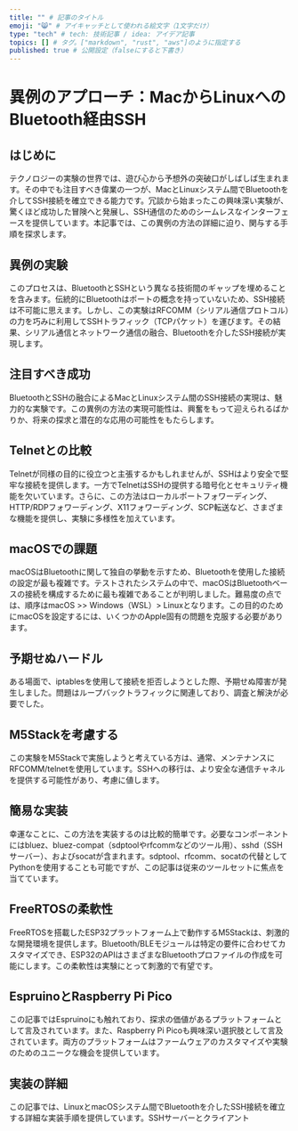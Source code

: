 ```yaml
---
title: "" # 記事のタイトル
emoji: "😸" # アイキャッチとして使われる絵文字（1文字だけ）
type: "tech" # tech: 技術記事 / idea: アイデア記事
topics: [] # タグ。["markdown", "rust", "aws"]のように指定する
published: true # 公開設定（falseにすると下書き）
---
```

# 異例のアプローチ：MacからLinuxへのBluetooth経由SSH

## はじめに

テクノロジーの実験の世界では、遊び心から予想外の突破口がしばしば生まれます。その中でも注目すべき偉業の一つが、MacとLinuxシステム間でBluetoothを介してSSH接続を確立できる能力です。冗談から始まったこの興味深い実験が、驚くほど成功した冒険へと発展し、SSH通信のためのシームレスなインターフェースを提供しています。本記事では、この異例の方法の詳細に迫り、関与する手順を探求します。

## 異例の実験

このプロセスは、BluetoothとSSHという異なる技術間のギャップを埋めることを含みます。伝統的にBluetoothはポートの概念を持っていないため、SSH接続は不可能に思えます。しかし、この実験はRFCOMM（シリアル通信プロトコル）の力を巧みに利用してSSHトラフィック（TCPパケット）を運びます。その結果、シリアル通信とネットワーク通信の融合、Bluetoothを介したSSH接続が実現します。

## 注目すべき成功

BluetoothとSSHの融合によるMacとLinuxシステム間のSSH接続の実現は、魅力的な実験です。この異例の方法の実現可能性は、興奮をもって迎えられるばかりか、将来の探求と潜在的な応用の可能性をもたらします。

## Telnetとの比較

Telnetが同様の目的に役立つと主張するかもしれませんが、SSHはより安全で堅牢な接続を提供します。一方でTelnetはSSHの提供する暗号化とセキュリティ機能を欠いています。さらに、この方法はローカルポートフォワーディング、HTTP/RDPフォワーディング、X11フォワーディング、SCP転送など、さまざまな機能を提供し、実験に多様性を加えています。

## macOSでの課題

macOSはBluetoothに関して独自の挙動を示すため、Bluetoothを使用した接続の設定が最も複雑です。テストされたシステムの中で、macOSはBluetoothベースの接続を構成するために最も複雑であることが判明しました。難易度の点では、順序はmacOS >> Windows（WSL）> Linuxとなります。この目的のためにmacOSを設定するには、いくつかのApple固有の問題を克服する必要があります。

## 予期せぬハードル

ある場面で、iptablesを使用して接続を拒否しようとした際、予期せぬ障害が発生しました。問題はループバックトラフィックに関連しており、調査と解決が必要でした。

## M5Stackを考慮する

この実験をM5Stackで実施しようと考えている方は、通常、メンテナンスにRFCOMM/telnetを使用しています。SSHへの移行は、より安全な通信チャネルを提供する可能性があり、考慮に値します。

## 簡易な実装

幸運なことに、この方法を実装するのは比較的簡単です。必要なコンポーネントにはbluez、bluez-compat（sdptoolやrfcommなどのツール用）、sshd（SSHサーバー）、およびsocatが含まれます。sdptool、rfcomm、socatの代替としてPythonを使用することも可能ですが、この記事は従来のツールセットに焦点を当てています。

## FreeRTOSの柔軟性

FreeRTOSを搭載したESP32プラットフォーム上で動作するM5Stackは、刺激的な開発環境を提供します。Bluetooth/BLEモジュールは特定の要件に合わせてカスタマイズでき、ESP32のAPIはさまざまなBluetoothプロファイルの作成を可能にします。この柔軟性は実験にとって刺激的で有望です。

## EspruinoとRaspberry Pi Pico

この記事ではEspruinoにも触れており、探求の価値があるプラットフォームとして言及されています。また、Raspberry Pi Picoも興味深い選択肢として言及されています。両方のプラットフォームはファームウェアのカスタマイズや実験のためのユニークな機会を提供しています。

## 実装の詳細

この記事では、LinuxとmacOSシステム間でBluetoothを介したSSH接続を確立する詳細な実装手順を提供しています。SSHサーバーとクライアント
